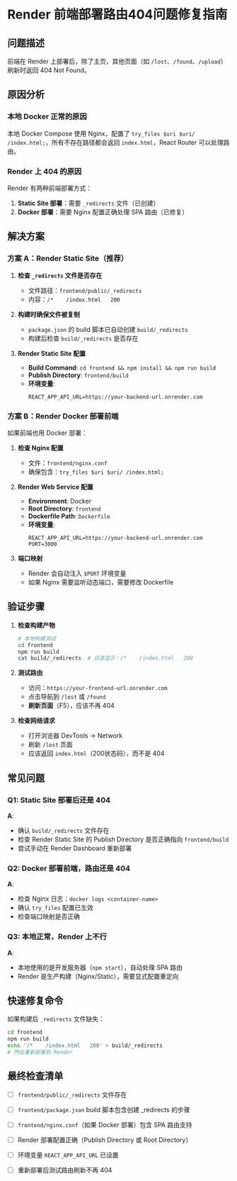 # Render 前端部署路由404问题修复指南

## 问题描述
前端在 Render 上部署后，除了主页，其他页面（如 `/lost`、`/found`、`/upload`）刷新时返回 404 Not Found。

## 原因分析

### 本地 Docker 正常的原因
本地 Docker Compose 使用 Nginx，配置了 `try_files $uri $uri/ /index.html;`，所有不存在路径都会返回 `index.html`，React Router 可以处理路由。

### Render 上 404 的原因
Render 有两种前端部署方式：

1. **Static Site 部署**：需要 `_redirects` 文件（已创建）
2. **Docker 部署**：需要 Nginx 配置正确处理 SPA 路由（已修复）

## 解决方案

### 方案 A：Render Static Site（推荐）

1. **检查 `_redirects` 文件是否存在**
   - 文件路径：`frontend/public/_redirects`
   - 内容：`/*    /index.html   200`

2. **构建时确保文件被复制**
   - `package.json` 的 build 脚本已自动创建 `build/_redirects`
   - 构建后检查 `build/_redirects` 是否存在

3. **Render Static Site 配置**
   - **Build Command**: `cd frontend && npm install && npm run build`
   - **Publish Directory**: `frontend/build`
   - **环境变量**:
     ```
     REACT_APP_API_URL=https://your-backend-url.onrender.com
     ```

### 方案 B：Render Docker 部署前端

如果前端也用 Docker 部署：

1. **检查 Nginx 配置**
   - 文件：`frontend/nginx.conf`
   - 确保包含：`try_files $uri $uri/ /index.html;`

2. **Render Web Service 配置**
   - **Environment**: Docker
   - **Root Directory**: `frontend`
   - **Dockerfile Path**: `Dockerfile`
   - **环境变量**:
     ```
     REACT_APP_API_URL=https://your-backend-url.onrender.com
     PORT=3000
     ```

3. **端口映射**
   - Render 会自动注入 `$PORT` 环境变量
   - 如果 Nginx 需要监听动态端口，需要修改 Dockerfile

## 验证步骤

1. **检查构建产物**
   ```bash
   # 本地构建测试
   cd frontend
   npm run build
   cat build/_redirects  # 应该显示：/*    /index.html   200
   ```

2. **测试路由**
   - 访问：`https://your-frontend-url.onrender.com`
   - 点击导航到 `/lost` 或 `/found`
   - **刷新页面**（F5），应该不再 404

3. **检查网络请求**
   - 打开浏览器 DevTools → Network
   - 刷新 `/lost` 页面
   - 应该返回 `index.html`（200状态码），而不是 404

## 常见问题

### Q1: Static Site 部署后还是 404
**A**: 
- 确认 `build/_redirects` 文件存在
- 检查 Render Static Site 的 Publish Directory 是否正确指向 `frontend/build`
- 尝试手动在 Render Dashboard 重新部署

### Q2: Docker 部署前端，路由还是 404
**A**:
- 检查 Nginx 日志：`docker logs <container-name>`
- 确认 `try_files` 配置已生效
- 检查端口映射是否正确

### Q3: 本地正常，Render 上不行
**A**:
- 本地使用的是开发服务器（`npm start`），自动处理 SPA 路由
- Render 是生产构建（Nginx/Static），需要显式配置重定向

## 快速修复命令

如果构建后 `_redirects` 文件缺失：

```bash
cd frontend
npm run build
echo '/*    /index.html   200' > build/_redirects
# 然后重新部署到 Render
```

## 最终检查清单

- [ ] `frontend/public/_redirects` 文件存在
- [ ] `frontend/package.json` build 脚本包含创建 _redirects 的步骤
- [ ] `frontend/nginx.conf`（如果 Docker 部署）包含 SPA 路由支持
- [ ] Render 部署配置正确（Publish Directory 或 Root Directory）
- [ ] 环境变量 `REACT_APP_API_URL` 已设置
- [ ] 重新部署后测试路由刷新不再 404

